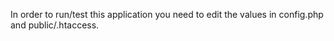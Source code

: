 In order to run/test this application you need to edit the values in config.php and public/.htaccess.